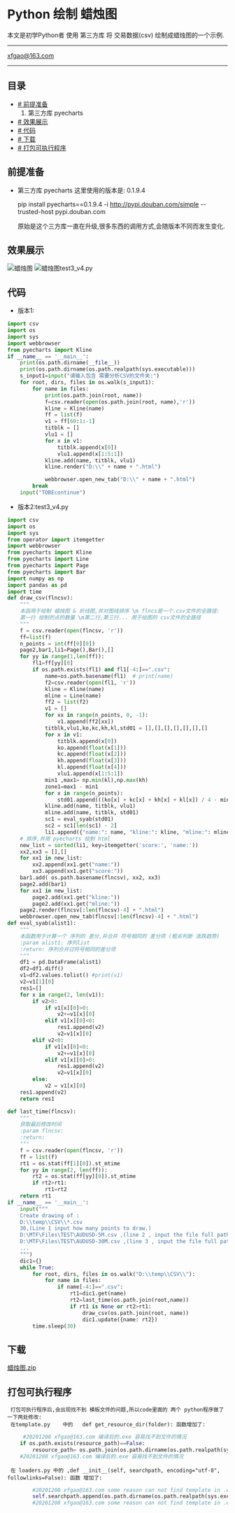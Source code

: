 Python 绘制 蜡烛图
===========================
本文是初学Python者 使用 第三方库 将 交易数据(csv) 绘制成蜡烛图的一个示例.

****
xfgao@163.com	
****
## 目录
* [# 前提准备](#前提准备)
     1. 第三方库 pyecharts
* [# 效果展示](#效果展示)
* [# 代码](#代码)
* [# 下载](#下载)
* [# 打包可执行程序](#打包可执行程序)


## 前提准备

* 第三方库 pyecharts 
     这里使用的版本是: 0.1.9.4
     
    pip install pyecharts==0.1.9.4 -i http://pypi.douban.com/simple --trusted-host pypi.douban.com
    
    原始是这个三方库一直在升级,很多东西的调用方式,会随版本不同而发生变化.

## 效果展示


![蜡烛图](https://github.com/45717335/Python_Candle/blob/main/Python_candle1.gif "蜡烛图")
![蜡烛图test3_v4.py](https://github.com/45717335/Python_Candle/blob/main/test3_v4.py_(output).png "蜡烛图test3_v4.py")


## 代码

* 版本1:
```python
import csv
import os
import sys
import webbrowser
from pyecharts import Kline
if __name__ == '__main__':
    print(os.path.dirname(__file__))
    print(os.path.dirname(os.path.realpath(sys.executable)))
    s_input1=input("请输入包含 需要分析CSV的文件夹:")
    for root, dirs, files in os.walk(s_input1):
        for name in files:
            print(os.path.join(root, name))
            f=csv.reader(open(os.path.join(root, name),'r'))
            kline = Kline(name)
            ff = list(f)
            v1 = ff[60:1:-1]
            titblk = []
            vlu1 = []
            for x in v1:
                titblk.append(x[0])
                vlu1.append(x[1:5:1])
            kline.add(name, titblk, vlu1)
            kline.render("D:\\" + name + ".html")

            webbrowser.open_new_tab("D:\\" + name + ".html")
        break
    input("TOBEcontinue")
```
* 版本2:test3_v4.py

```python
import csv
import os
import sys
from operator import itemgetter
import webbrowser
from pyecharts import Kline
from pyecharts import Line
from pyecharts import Page
from pyecharts import Bar
import numpy as np
import pandas as pd
import time
def draw_csv(flncsv):
    """
    本函用于绘制 蜡烛图 & 折线图,并对图线排序 \n flncs是一个.csv文件的全路径:
    第一行 绘制的点的数量 \n第二行,第三行... 用于绘图的 csv文件的全路径
    """
    f = csv.reader(open(flncsv, 'r'))
    ff=list(f)
    n_points = int(ff[0][0])
    page2,bar1,li1=Page(),Bar(),[]
    for yy in range(1,len(ff)):
        fl1=ff[yy][0]
        if os.path.exists(fl1) and fl1[-4:]==".csv":
            name=os.path.basename(fl1)  # print(name)
            f2=csv.reader(open(fl1, 'r'))
            kline = Kline(name)
            mline = Line(name)
            ff2 = list(f2)
            v1 = []
            for xx in range(n_points, 0, -1):
                v1.append(ff2[xx])
            titblk,vlu1,ko,kc,kh,kl,std01 = [],[],[],[],[],[],[]
            for x in v1:
                titblk.append(x[0])
                ko.append(float(x[1]))
                kc.append(float(x[2]))
                kh.append(float(x[3]))
                kl.append(float(x[4]))
                vlu1.append(x[1:5:1])
            min1 ,max1= np.min(kl),np.max(kh)
            zone1=max1 - min1
            for x in range(n_points):
                std01.append(((ko[x] + kc[x] + kh[x] + kl[x]) / 4 - min1) / zone1)
            kline.add(name, titblk, vlu1)
            mline.add(name, titblk, std01)
            sc1 = eval_syab(std01)
            sc2 = sc1[len(sc1) - 2]
            li1.append({"name:": name, "kline:": kline, "mline:": mline, "score:": sc2})
    # 排序,并用 pyecharts 绘制 html
    new_list = sorted(li1, key=itemgetter('score:', 'name:'))
    xx2,xx3 = [],[]
    for xx1 in new_list:
        xx2.append(xx1.get("name:"))
        xx3.append(xx1.get("score:"))
    bar1.add( os.path.basename(flncsv), xx2, xx3)
    page2.add(bar1)
    for xx1 in new_list:
        page2.add(xx1.get("kline:"))
        page2.add(xx1.get("mline:"))
    page2.render(flncsv[:len(flncsv)-4] + ".html")
    webbrowser.open_new_tab(flncsv[:len(flncsv)-4] + ".html")
def eval_syab(alist1):
    """
    本函数用于计算一个 序列的 差分,并合并 符号相同的 差分项 (粗劣判断 涨跌趋势)
    :param alist1: 序列list
    :return: 序列合并过符号相同的差分项
    """
    df1 = pd.DataFrame(alist1)
    df2=df1.diff()
    v1=df2.values.tolist() #print(v1)
    v2=v1[1][0]
    res1=[]
    for x in range(2, len(v1)):
        if v2>0:
            if v1[x][0]>0:
                v2+=v1[x][0]
            elif v1[x][0]<0:
                res1.append(v2)
                v2=v1[x][0]
        elif v2<0:
            if v1[x][0]<0:
                v2+=v1[x][0]
            elif v1[x][0]>0:
                res1.append(v2)
                v2=v1[x][0]
        else:
            v2 = v1[x][0]
    res1.append(v2)
    return res1

def last_time(flncsv):
    """
    获取最后修改时间
    :param flncsv:
    :return:
    """
    f = csv.reader(open(flncsv, 'r'))
    ff = list(f)
    rt1 = os.stat(ff[1][0]).st_mtime
    for yy in range(2, len(ff)):
        rt2 = os.stat(ff[yy][0]).st_mtime
        if rt2>rt1:
            rt1=rt2
    return rt1
if __name__ == '__main__':
    input("""
    Create drawing of :
    D:\\temp\\CSV\\*.csv
    30,(Line 1 input how many points to draw.)
    D:\MTF\Files\TEST\AUDUSD-5M.csv ,(line 2 , input the file full path)
    D:\MTF\Files\TEST\AUDUSD-30M.csv ,(line 3 , input the file full path)
    ...
    """)
    dic1={}
    while True:
        for root, dirs, files in os.walk("D:\\temp\\CSV\\"):
            for name in files:
                if name[-4:]==".csv":
                    rt1=dic1.get(name)
                    rt2=last_time(os.path.join(root,name))
                    if rt1 is None or rt2>rt1:
                        draw_csv(os.path.join(root, name))
                        dic1.update({name: rt2})
        time.sleep(30)
```


## 下载

[蜡烛图.zip](https://github.com/45717335/Python_Candle/blob/main/%E8%9C%A1%E7%83%9B%E5%9B%BE.zip "悬停显示")

## 打包可执行程序

     打包可执行程序后,会出现找不到 模板文件的问题,所以code里面的 两个 python程序做了一下两处修改: 
     在template.py    中的   def get_resource_dir(folder): 函数增加了: 
```python
     #20201208 xfgao@163.com 编译后的.exe 容易找不到文件的情况
    if os.path.exists(resource_path)==False:
        resource_path= os.path.join(os.path.dirname(os.path.realpath(sys.executable)),folder)
    #20201208 xfgao@163.com 编译后的.exe 容易找不到文件的情况
```

     在 loaders.py 中的 ,def __init__(self, searchpath, encoding="utf-8", followlinks=False): 函数 增加了:
```python
        #20201208 xfgao@163.com some reason can not find template in .exe
        self.searchpath.append(os.path.dirname(os.path.realpath(sys.executable)))
        #20201208 xfgao@163.com some reason can not find template in .exe
```
     


